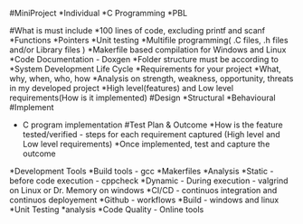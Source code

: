 #MiniProject
*Individual
*C Programming
*PBL

#What is must include
*100 lines of code, excluding printf and scanf  
  *Functions
  *Pointers
  *Unit testing
  *Multifile programming( .C files, .h files and/or Library files )
  *Makerfile based compilation for Windows and Linux
  *Code Documentation - Doxgen
*Folder structure must be according to 
*System Development Life Cycle
  *Requirements for your project
    *What, why, when, who, how
    *Analysis on strength, weakness, opportunity, threats in my developed project
    *High level(features) and Low level requirements(How is it implemented)
 #Design
   *Structural
   *Behavioural
 #Implement
   * C program implementation
 #Test Plan & Outcome
   *How is the feature tested/verified - steps for each requirement captured (High level and Low level requirements)
   *Once implemented, test and capture the outcome

*Development Tools
  *Build tools - gcc
  *Makerfiles
  *Analysis
    *Static - before code execution - cppcheck
    *Dynamic - During execution - valgrind on Linux or Dr. Memory on windows
  *CI/CD - continuos integration and continuos deployement
    *Github - workflows
      *Build - windows and linux
      *Unit Testing
      *analysis
      *Code Quality - Online tools
      
   
   
    
